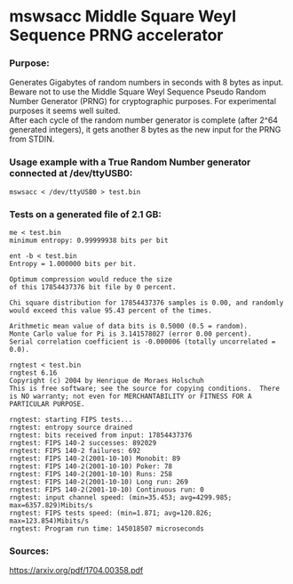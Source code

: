# mswsacc Middle Square Weyl Sequence PRNG accelerator

### Purpose:
Generates Gigabytes of random numbers in seconds with 8 bytes as input.<br>
Beware not to use the Middle Square Weyl Sequence Pseudo Random Number Generator (PRNG) for cryptographic purposes. For experimental purposes it seems well suited.<br>
After each cycle of the random number generator is complete (after 2^64 generated integers), it gets another 8 bytes as the new input for the PRNG from STDIN.

### Usage example with a True Random Number generator connected at /dev/ttyUSB0:
`mswsacc < /dev/ttyUSB0 > test.bin`

### Tests on a generated file of 2.1 GB:
```
me < test.bin
minimum entropy: 0.99999938 bits per bit
```
```
ent -b < test.bin
Entropy = 1.000000 bits per bit.

Optimum compression would reduce the size
of this 17854437376 bit file by 0 percent.

Chi square distribution for 17854437376 samples is 0.00, and randomly
would exceed this value 95.43 percent of the times.

Arithmetic mean value of data bits is 0.5000 (0.5 = random).
Monte Carlo value for Pi is 3.141578027 (error 0.00 percent).
Serial correlation coefficient is -0.000006 (totally uncorrelated = 0.0).
```
```
rngtest < test.bin
rngtest 6.16
Copyright (c) 2004 by Henrique de Moraes Holschuh
This is free software; see the source for copying conditions.  There is NO warranty; not even for MERCHANTABILITY or FITNESS FOR A PARTICULAR PURPOSE.

rngtest: starting FIPS tests...
rngtest: entropy source drained
rngtest: bits received from input: 17854437376
rngtest: FIPS 140-2 successes: 892029
rngtest: FIPS 140-2 failures: 692
rngtest: FIPS 140-2(2001-10-10) Monobit: 89
rngtest: FIPS 140-2(2001-10-10) Poker: 78
rngtest: FIPS 140-2(2001-10-10) Runs: 258
rngtest: FIPS 140-2(2001-10-10) Long run: 269
rngtest: FIPS 140-2(2001-10-10) Continuous run: 0
rngtest: input channel speed: (min=35.453; avg=4299.985; max=6357.829)Mibits/s
rngtest: FIPS tests speed: (min=1.871; avg=120.826; max=123.854)Mibits/s
rngtest: Program run time: 145018507 microseconds
```
### Sources:
https://arxiv.org/pdf/1704.00358.pdf
